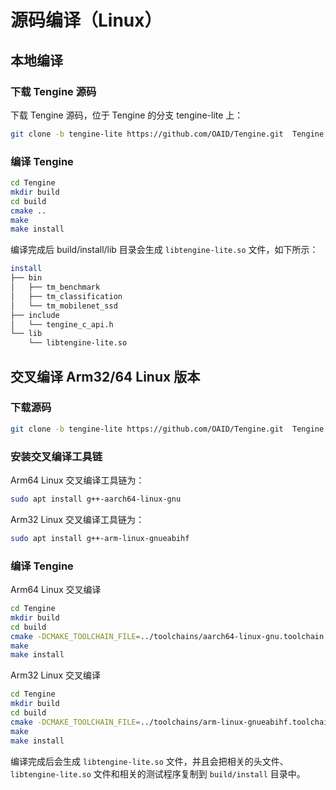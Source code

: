 # 源码编译（Linux）

## 本地编译

### 下载 Tengine 源码

下载 Tengine 源码，位于 Tengine 的分支 tengine-lite 上：

```bash
git clone -b tengine-lite https://github.com/OAID/Tengine.git  Tengine
```

### 编译 Tengine

```bash
cd Tengine
mkdir build 
cd build
cmake ..
make
make install
```

编译完成后 build/install/lib 目录会生成 `libtengine-lite.so` 文件，如下所示：

```bash
install
├── bin
│   ├── tm_benchmark
│   ├── tm_classification
│   └── tm_mobilenet_ssd
├── include
│   └── tengine_c_api.h
└── lib
    └── libtengine-lite.so
```

## 交叉编译 Arm32/64 Linux 版本

### 下载源码

```bash
git clone -b tengine-lite https://github.com/OAID/Tengine.git  Tengine
```

### 安装交叉编译工具链

Arm64 Linux 交叉编译工具链为：

```bash
sudo apt install g++-aarch64-linux-gnu
```

Arm32 Linux 交叉编译工具链为：

```bash
sudo apt install g++-arm-linux-gnueabihf
```

### 编译 Tengine

Arm64 Linux 交叉编译

```bash
cd Tengine
mkdir build 
cd build
cmake -DCMAKE_TOOLCHAIN_FILE=../toolchains/aarch64-linux-gnu.toolchain.cmake ..
make
make install
```

Arm32 Linux 交叉编译

```bash
cd Tengine
mkdir build 
cd build
cmake -DCMAKE_TOOLCHAIN_FILE=../toolchains/arm-linux-gnueabihf.toolchain.cmake ..
make
make install
```

编译完成后会生成 `libtengine-lite.so` 文件，并且会把相关的头文件、`libtengine-lite.so` 文件和相关的测试程序复制到 `build/install` 目录中。
